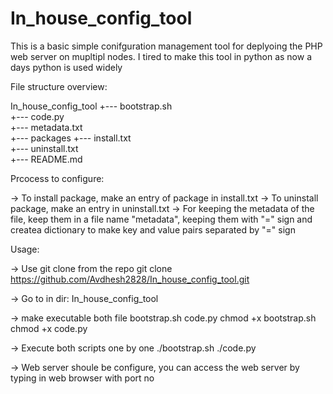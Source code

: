 # In_house_config_tool

This is a basic simple conifguration management tool for deplyoing the PHP web server on mupltipl nodes. 
I tired to make this tool in python as now a days python is used widely




File structure overview:

In_house_config_tool
+--- bootstrap.sh  
+--- code.py  
+--- metadata.txt  
+--- packages
     +--- install.txt	
     +--- uninstall.txt   
+--- README.md


Prcocess to configure:

-> To install package, make an entry of package in install.txt
-> To uninstall package, make an entry in uninstall.txt
-> For keeping the metadata of the file, keep them in a file name "metadata", keeping them with "=" sign and createa dictionary to make key and value pairs separated by "=" sign

Usage:

-> Use git clone from the repo
git clone https://github.com/Avdhesh2828/In_house_config_tool.git

-> Go to in dir:
In_house_config_tool

-> make executable both file bootstrap.sh  code.py
chmod +x bootstrap.sh
chmod +x code.py

-> Execute both scripts one by one
./bootstrap.sh
./code.py

-> Web server shoule be configure, you can access the web server by typing in web browser with port no






